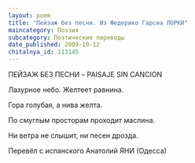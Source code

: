 ```yaml
---
layout: poem
title: "Пейзаж без песни. Из Федерико Гарсиа ЛОРКИ"
maincategory: Поэзия
subcategory: Поэтические переводы
date_published: 2009-10-12
chitalnya_id: 113145
---
```




ПЕЙЗАЖ  БЕЗ ПЕСНИ – 
PAISAJE SIN CANCION

Лазурное небо.
Желтеет равнина.

Гора голубая,
а нива желта.

По смуглым просторам
проходит маслина.

Ни ветра не слышит,
ни песен дрозда.

Перевёл с испанского Анатолий ЯНИ (Одесса)






